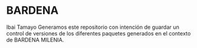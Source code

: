 # BARDENA
Ibai Tamayo
Generamos este repositorio con intención de guardar un control de versiones de los diferentes paquetes generados en el contexto de BARDENA MILENIA.
